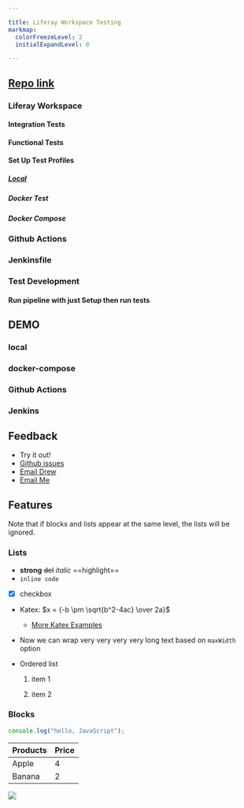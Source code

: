 ```yaml
---

title: Liferay Workspace Testing
markmap:
  colorFreezeLevel: 2
  initialExpandLevel: 0

---
```


## [Repo link](https://github.com/drewbrokke/liferay-workspace-testing)

### Liferay Workspace

#### Integration Tests

#### Functional Tests

#### Set Up Test Profiles

##### [Local](devcon-local-markmap.html)

##### Docker Test

##### Docker Compose

### Github Actions

### Jenkinsfile

### Test Development

#### Run pipeline with just Setup then run tests

## DEMO

### local

### docker-compose

### Github Actions

### Jenkins

## Feedback

- Try it out!
- [Github issues](https://github.com/drewbrokke/liferay-workspace-testing/issues)
- [Email Drew](mailto:drew.brokke@liferay.com)
- [Email Me](mailto:gregory.amerson@liferay.com)

## Features

Note that if blocks and lists appear at the same level, the lists will be ignored.

### Lists

- **strong** ~~del~~ _italic_ ==highlight==
- `inline code`
- [x] checkbox
- Katex: $x = {-b \pm \sqrt{b^2-4ac} \over 2a}$ <!-- markmap: fold -->
  - [More Katex Examples](#?d=gist:af76a4c245b302206b16aec503dbe07b:katex.md)
- Now we can wrap very very very very long text based on `maxWidth` option
- Ordered list

  1. item 1

  1. item 2

### Blocks

```js
console.log("hello, JavaScript");
```

| Products | Price |
| -------- | ----- |
| Apple | 4 |
| Banana | 2 |

![](/favicon.png)